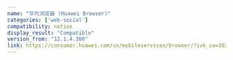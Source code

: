 ```yaml
---
name: "华为浏览器 (Huawei Browser)"
categories: ['web-social']
compatibility: native
display_result: "Compatible"
version_from: "12.1.4.300"
link: https://consumer.huawei.com/cn/mobileservices/browser/?ivk_sa=1025922p
---
```

